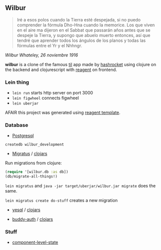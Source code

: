 ## Wilbur

> Iré a esos polos cuando la Tierra esté despejada, si no puedo comprender
> la fórmula Dho-Hna cuando la memorice.
> Los que viven en el aire ma dijeron en el Sabbat que passarán años antes
> que se despeje la Tierra, y supongo que abuelo muerto entonces, así que tendré
> que aprender todos los ángulos de los planos y todas las fórmulas entre el Yr y el Nhhngr.

_Wilbur Whateley, 26 noviembre 1916_

**wilbur** is a clone of the famous [til](https://til.hashrocket.com/) app made by
[hashrocket](https://github.com/hashrocket/hr-til) using clojure on the backend and
clojurescript with [reagent](http://reagent-project.github.io/) on frontend.

### Lein thing

 * ```lein run``` starts http server on port 3000
 * ```lein figwheel``` connects figwheel
 * ```lein uberjar```

AFAIR this project was generated using [reagent template](https://github.com/reagent-project/reagent-template).

### Database

 * [Postgresql](https://www.postgresql.org/docs/9.5/static/index.html)

```createdb wilbur_development```

 * [Migratus](https://github.com/yogthos/migratus) / [clojars](https://clojars.org/migratus)

Run migrations from clojure:

```clojure
(require '[wilbur.db :as db])
(db/migrate-all-things!)
```

`lein migratus` and `java -jar target/uberjar/wilbur.jar migrate` does the same.

`lein migratus create do-stuff` creates a new migration

 * [yesql](https://github.com/krisajenkins/yesql) / [clojars](https://clojars.org/yesql)

 * [buddy-auth](https://funcool.github.io/buddy-auth/latest) / [clojars](https://clojars.org/buddy/buddy-auth)

### Stuff

 * [component-level-state](https://github.com/reagent-project/reagent-cookbook/tree/master/basics/component-level-state)
